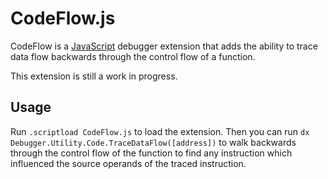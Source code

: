 # CodeFlow.js
CodeFlow is a [JavaScript](https://docs.microsoft.com/windows-hardware/drivers/debugger/javascript-debugger-scripting) debugger extension that adds the ability to trace data flow backwards through the control flow of a function.

This extension is still a work in progress.

## Usage
Run `.scriptload CodeFlow.js` to load the extension. Then you can run `dx Debugger.Utility.Code.TraceDataFlow([address])` to walk backwards through the control flow of the function to find any instruction which influenced the source operands of the traced instruction.